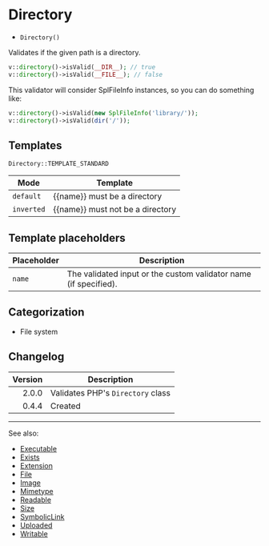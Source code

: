 # Directory

- `Directory()`

Validates if the given path is a directory.

```php
v::directory()->isValid(__DIR__); // true
v::directory()->isValid(__FILE__); // false
```

This validator will consider SplFileInfo instances, so you can do something like:

```php
v::directory()->isValid(new SplFileInfo('library/'));
v::directory()->isValid(dir('/'));
```

## Templates

`Directory::TEMPLATE_STANDARD`

| Mode       | Template                         |
|------------|----------------------------------|
| `default`  | {{name}} must be a directory     |
| `inverted` | {{name}} must not be a directory |

## Template placeholders

| Placeholder | Description                                                      |
|-------------|------------------------------------------------------------------|
| `name`      | The validated input or the custom validator name (if specified). |

## Categorization

- File system

## Changelog

| Version | Description                       |
|--------:|-----------------------------------|
|   2.0.0 | Validates PHP's `Directory` class |
|   0.4.4 | Created                           |

***
See also:

- [Executable](Executable.md)
- [Exists](Exists.md)
- [Extension](Extension.md)
- [File](File.md)
- [Image](Image.md)
- [Mimetype](Mimetype.md)
- [Readable](Readable.md)
- [Size](Size.md)
- [SymbolicLink](SymbolicLink.md)
- [Uploaded](Uploaded.md)
- [Writable](Writable.md)
